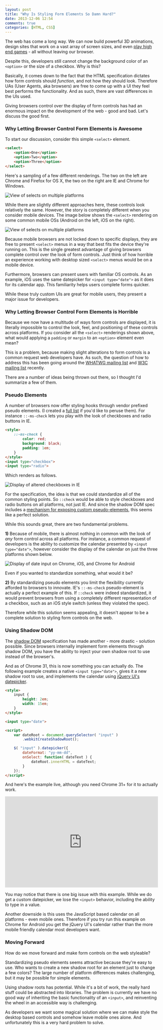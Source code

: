 ```yaml
---
layout: post
title: "Why Is Styling Form Elements So Damn Hard?"
date: 2013-12-06 12:54
comments: true
categories: [HTML, CSS]
---
```


The web has come a long way. We can now build powerful 3D animations, design sites that work on a vast array of screen sizes, and even [play high end games](https://brendaneich.com/2013/03/the-web-is-the-game-platform/) - all without leaving our browser.

Despite this, developers still cannot change the background color of an `<option>` or the size of a checkbox. Why is this?

Basically, it comes down to the fact that the HTML specification dictates how form controls should *function*, and not how they should look. Therefore UAs (User Agents, aka browsers) are free to come up with a UI they feel best performs the functionality. And as such, there are vast differences in the UIs used.

Giving browsers control over the display of form controls has had an enormous impact on the development of the web - good and bad. Let's discuss the good first.

<!--more-->

### Why Letting Browser Control Form Elements is Awesome

To start our discussion, consider this simple `<select>` element.

``` html
<select>
    <option>One</option>
    <option>Two</option>
    <option>Three</option>
</select>
```

Here's a sampling of a few different renderings. The two on the left are Chrome and Firefox for OS X, the two on the right are IE and Chrome for Windows.

<img src="/images/posts/2013-12-06/selects.png" alt="View of selects on multiple platforms">

While there are slightly different approaches here, these controls look relatively the same. However, the story is completely different when you consider mobile devices. The image below shows the `<select>` rendering on some common mobile OSs (Android on the left, iOS on the right).

<img src="/images/posts/2013-12-06/selects-mobile.png" alt="View of selects on multiple platforms">

Because mobile browsers are not locked down to specific displays, they are free to present `<select>` menus in a way that best fits the device they're running on. This is the single greatest advantage of giving browsers complete control over the look of form controls. Just think of how horrible an experience working with desktop sized `<select>` menus would be on a mobile device.

Furthermore, browsers can present users with familiar OS controls. As an example, iOS uses the same datepicker for `<input type="date">` as it does for its calendar app. This familiarity helps users complete forms quicker.

While these truly custom UIs are great for mobile users, they present a major issue for developers.

### Why Letting Browser Control Form Elements is Horrible

Because we now have a multitude of ways form controls are displayed, it is literally impossible to control the look, feel, and positioning of these controls across platforms. If you consider all the `<select>` renderings shown above, what would applying a `padding` or `margin` to an `<option>` element even mean?

This is a problem, because making slight alterations to form controls is a common request web developers have. As such, the question of how to address this has been going around the [WHATWG mailing list](http://www.whatwg.org/mailing-list#specs) and [W3C mailing list](http://lists.w3.org/) recently.

There are a number of ideas being thrown out there, so I thought I'd summarize a few of them.

### Pseudo Elements

A number of browsers now offer styling hooks through vendor prefixed pseudo elements. (I created a [full list](/2013/12/06/why-is-styling-form-elements-so-damn-hard/) if you'd like to peruse them). For instance `::-ms-check` lets you play with the look of checkboxes and radio buttons in IE.

``` html
<style>
    ::-ms-check {
        color: red;
        background: black;
        padding: 1em;
    }
</style>
<input type="checkbox">
<input type="radio">
```

Which renders as follows.

<img src="/images/posts/2013-04-15/trident-radio-checkbox.png" alt="Display of altered checkboxes in IE">

For the specification, the idea is that we could standardize all of the common styling points. So `::check` would be able to style checkboxes and radio buttons on all platforms, not just IE. And since the shadow DOM spec includes a [mechanism for exposing custom pseudo-elements](http://www.w3.org/TR/shadow-dom/#custom-pseudo-elements), this seems like a perfect solution.

While this sounds great, there are two fundamental problems.

**1)** Because of mobile, there is almost nothing in common with the look of *any* form control across all platforms. For instance, a common request of developers is the ability to customize the calendar presented by `<input type="date">`, however consider the display of the calendar on just the three platforms shown below.

<img src="/images/posts/2013-12-06/calendars.png" alt="Display of date input on Chrome, iOS, and Chrome for Android">

Even if you wanted to standardize something, what would it be?

**2)** By standardizing pseudo elements you limit the flexibility currently afforded to browsers to innovate. IE's `::-ms-check` pseudo-element is actually a perfect example of this. If `::check` were indeed standardized, it would prevent browsers from using a completely different representation of a checkbox, such as an iOS style switch (unless they violated the spec).

Therefore while this solution seems appealing, it doesn't appear to be a complete solution to styling form controls on the web.

### Using Shadow DOM

The [shadow DOM](http://www.w3.org/TR/shadow-dom/) specification has made another - more drastic - solution possible. Since browsers internally implement form elements through shadow DOM, you have the ability to inject your own shadow root to use instead of the browser's.

And as of Chrome 31, this is now something you can actually do. The following example creates a native `<input type="date">`, gives it a new shadow root to use, and implements the calendar using [jQuery UI's datepicker](http://jqueryui.com/datepicker/).

``` html
<style>
    input {
        height: 2em;
        width: 15em;
    }
</style>

<input type="date">

<script>
    var dateRoot = document.querySelector( "input" )
        .webkitCreateShadowRoot();

    $( "input" ).datepicker({
        dateFormat: "yy-mm-dd",
        onSelect: function( dateText ) {
            dateRoot.innerHTML = dateText;
        }
    });
</script>
```

And here's the example live, although you need Chrome 31+ for it to actually work.

<iframe width="100%" height="300" src="http://jsfiddle.net/tj_vantoll/6qadQ/embedded/result,html,js,css" allowfullscreen="allowfullscreen" frameborder="0"></iframe>

You may notice that there is one big issue with this example. While we do get a custom datepicker, we lose the `<input>` behavior, including the ability to type in a value.

Another downside is this uses the JavaScript based calendar on all platforms - even mobile ones. Therefore if you try run this example on Chrome for Android you get the jQuery UI's calendar rather than the more mobile friendly calendar most developers want.

### Moving Forward

How do we move forward and make form controls on the web styleable?

Standardizing pseudo elements seems attractive because they're easy to use. Who wants to create a new shadow root for an element just to change a few colors? The large number of platform differences makes challenging, but it may be possible for simple elements.

Using shadow roots has potential. While it's a bit of work, the really hard stuff could be abstracted into libraries. The problem is currently we have no good way of inheriting the basic functionality of an `<input>`, and reinventing the wheel in an accessible way is challenging.

As developers we want some magical solution where we can make style the desktop based controls and somehow leave mobile ones alone. And unfortunately this is a very hard problem to solve.
